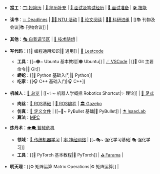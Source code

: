 + **揾工**：[🗂 投简历](🗂%202025简历投递.md) | [👔 简历补充](👔%20简历补充.md) | [💼 面试及笔试经历](💼%20面试及笔试经历.md) | [📝 面试准备](📝%20面试准备.md) | [🛠 技能](🛠%20求职%20-%20技术栈需求.md)
+ **读书**：[💥 Deadlines](💥%20Deadlines%20💥.md) | [👨‍🎓 NTU 活动](👨‍🎓%20NTU%20Events%20🍽.md) | [📰 论文阅读](📰%20论文阅读.md) | [👨‍🔬 科研进组](👨‍🔬%20科研进组.md) | [[📚 刊物及会议|📚 刊物会议]] | 
+ **其他**：[🎭 自我调节区](🎭%20自我调节区%20Self-comforting%20Zone.md) | [🎢 技术随想](🎢%20技术随想%20TechThink.md) | 


+ **写代码**：[[💾 编程通用知识|💾 通用]] | [🛶 Leetcode](🛶%20Leetcode%20题目笔记.md)
	+ **工具**：[[~🟠~ Ubuntu 基本教程|🟠 Ubuntu]] | [☄ VSCode](☄%20VSCode%20使用教程.md) | [[🔶 Git 主要命令|🔶 Git]]
	+ **蟒蛇**：[[🐍 Python 基础入门|🐍 Python]]
	+ **吃家**：[[🎧 C++ 基础入门|🎧 C++]]

+ **机械人**：[🤖 总览](~🤖~%20机器人技术总览%20Robot%20Technology.md) | [[~✨~ 机器人学概括 Robotics Shortcut|✨ 理论]] | [🐶 足式](~🐶~%20足式机器人简介.md)
	+ **肉丝**：[🤖 ROS基础](~🤖~%20ROS%20基础.md) | [💾 ROS编程](💾%20ROS%20编程开发.md) | [🏛 Gazebo](~🏛~%20Gazebo%20基础.md)
	+ **仿真**：[📜 定义文件](📜%20仿真文件格式%20Simulation%20File%20Format.md) | [[~🔫~ PyBullet 基础|🔫 PyBullet]] | [⚗ IsaacLab](⚗%20IsaacLab.md)
	+ **算法**：[MPC](模型预测控制%20MPC.md)

+ **炼丹术**：[👁‍🗨 智械危机](~👁‍🗨~%20人工智能与机器学习%20AI%20&%20ML.md)
	+ **领域**：[🎰 传统机器学习](🎰%20传统机器学习算法%20Traditional%20ML%20Algorithms.md) | [🕸 神经网络](🕸%20神经网络架构%20Architecture%20of%20Neural%20Networks.md) | [[~🎭~ 强化学习基础|🎭 强化学习]]
	+ **工具**：[[🔦 PyTorch 基本教程|🔦 PyTorch]] | [⛳ Farama](⛳%20Python%20Farama%20强化学习工具链.md) | 

+ **明天理**：[[⚙ 矩阵运算 Matrix Operations|⚙ 矩阵运算]] | 